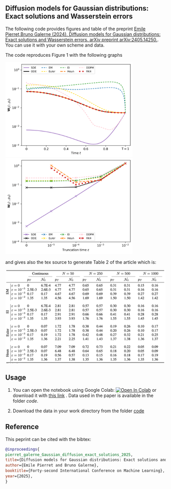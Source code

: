 ## Diffusion models for Gaussian distributions: Exact solutions and Wasserstein errors

The following code provides figures and table of the preprint  [Emile Pierret,Bruno Galerne (2024). Diffusion models for Gaussian distributions: Exact solutions and Wasserstein errors. arXiv preprint arXiv:2405.14250.](https://arxiv.org/abs/2405.14250). You can use it with your own scheme and data.

The code reproduces Figure 1 with the following graphs

<img src="Figures_readme/discretization_cifar10-1.png" width="400"/> <img src="Figures_readme/eps_cifar10-1.png" width="400"/>

and gives also the tex source to generate Table 2 of the article which is:

<img src="Figures_readme/table.png" width="800"/>

## Usage

1. You can open the notebook using Google Colab:  [![Open In Colab](https://colab.research.google.com/assets/colab-badge.svg)](https://colab.research.google.com/github/emilePi/Diffusion-models-for-Gaussian-distributions-Exact-solutions-and-Wasserstein-errors/blob/main/code/Gaussian_diffusion_W2.ipynb) or download it with [this link](https://github.com/emilePi/Diffusion-models-for-Gaussian-distributions-Exact-solutions-and-Wasserstein-errors/tree/main/code/Gaussian_diffusion_W2.ipynb) . Data used in the paper is available in the folder *code*.

2. Download the data in your work directory from the folder [code](https://github.com/emilePi/Diffusion-models-for-Gaussian-distributions-Exact-solutions-and-Wasserstein-errors/tree/main/code)



## Reference
This peprint can be cited with the bibtex:
```bib
@inproceedings{
pierret_galerne_Gaussian_diffusion_exact_solutions_2025,
title={Diffusion models for Gaussian distributions: Exact solutions and Wasserstein errors},
author={Emile Pierret and Bruno Galerne},
booktitle={Forty-second International Conference on Machine Learning},
year={2025},
}
```




